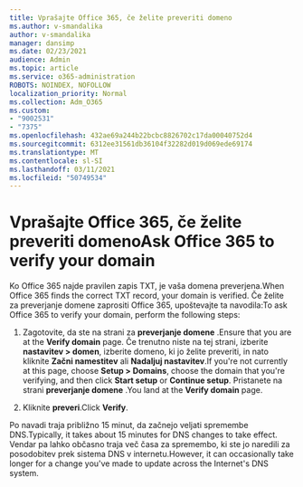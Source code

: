 ```yaml
---
title: Vprašajte Office 365, če želite preveriti domeno
ms.author: v-smandalika
author: v-smandalika
manager: dansimp
ms.date: 02/23/2021
audience: Admin
ms.topic: article
ms.service: o365-administration
ROBOTS: NOINDEX, NOFOLLOW
localization_priority: Normal
ms.collection: Adm_O365
ms.custom:
- "9002531"
- "7375"
ms.openlocfilehash: 432ae69a244b22bcbc8826702c17da00040752d4
ms.sourcegitcommit: 6312ee31561db36104f32282d019d069ede69174
ms.translationtype: MT
ms.contentlocale: sl-SI
ms.lasthandoff: 03/11/2021
ms.locfileid: "50749534"
---
```

# <a name="ask-office-365-to-verify-your-domain"></a><span data-ttu-id="61742-102">Vprašajte Office 365, če želite preveriti domeno</span><span class="sxs-lookup"><span data-stu-id="61742-102">Ask Office 365 to verify your domain</span></span>

<span data-ttu-id="61742-103">Ko Office 365 najde pravilen zapis TXT, je vaša domena preverjena.</span><span class="sxs-lookup"><span data-stu-id="61742-103">When Office 365 finds the correct TXT record, your domain is verified.</span></span> <span data-ttu-id="61742-104">Če želite za preverjanje domene zaprositi Office 365, upoštevajte ta navodila:</span><span class="sxs-lookup"><span data-stu-id="61742-104">To ask Office 365 to verify your domain, perform the following steps:</span></span>

1. <span data-ttu-id="61742-105">Zagotovite, da ste na strani za **preverjanje domene** .</span><span class="sxs-lookup"><span data-stu-id="61742-105">Ensure that you are at the **Verify domain** page.</span></span> <span data-ttu-id="61742-106">Če trenutno niste na tej strani, izberite **nastavitev > domen**, izberite domeno, ki jo želite preveriti, in nato kliknite **Začni namestitev** ali **Nadaljuj nastavitev**.</span><span class="sxs-lookup"><span data-stu-id="61742-106">If you're not currently at this page, choose **Setup > Domains**, choose the domain that you're verifying, and then click **Start setup** or **Continue setup**.</span></span> <span data-ttu-id="61742-107">Pristanete na strani **preverjanje domene** .</span><span class="sxs-lookup"><span data-stu-id="61742-107">You land at the **Verify domain** page.</span></span>

2. <span data-ttu-id="61742-108">Kliknite **preveri**.</span><span class="sxs-lookup"><span data-stu-id="61742-108">Click **Verify**.</span></span>

<span data-ttu-id="61742-109">Po navadi traja približno 15 minut, da začnejo veljati spremembe DNS.</span><span class="sxs-lookup"><span data-stu-id="61742-109">Typically, it takes about 15 minutes for DNS changes to take effect.</span></span> <span data-ttu-id="61742-110">Vendar pa lahko občasno traja več časa za spremembo, ki ste jo naredili za posodobitev prek sistema DNS v internetu.</span><span class="sxs-lookup"><span data-stu-id="61742-110">However, it can occasionally take longer for a change you've made to update across the Internet's DNS system.</span></span>

